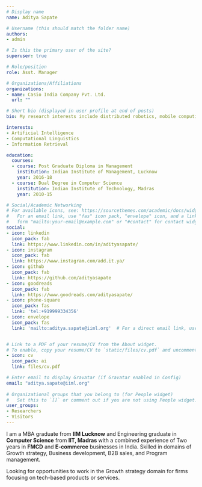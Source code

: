 ```yaml
---
# Display name
name: Aditya Sapate

# Username (this should match the folder name)
authors:
- admin

# Is this the primary user of the site?
superuser: true

# Role/position
role: Asst. Manager

# Organizations/Affiliations
organizations:
- name: Casio India Company Pvt. Ltd.
  url: ""

# Short bio (displayed in user profile at end of posts)
bio: My research interests include distributed robotics, mobile computing and programmable matter.

interests:
- Artificial Intelligence
- Computational Linguistics
- Information Retrieval

education:
  courses:
  - course: Post Graduate Diploma in Management
    institution: Indian Institute of Management, Lucknow
    year: 2016-18
  - course: Dual Degree in Computer Science
    institution: Indian Institute of Technology, Madras
    year: 2010-15

# Social/Academic Networking
# For available icons, see: https://sourcethemes.com/academic/docs/widgets/#icons
#   For an email link, use "fas" icon pack, "envelope" icon, and a link in the
#   form "mailto:your-email@example.com" or "#contact" for contact widget.
social:
- icon: linkedin
  icon_pack: fab
  link: https://www.linkedin.com/in/adityasapate/
- icon: instagram
  icon_pack: fab
  link: https://www.instagram.com/add.it.ya/
- icon: github
  icon_pack: fab
  link: https://github.com/adityasapate
- icon: goodreads
  icon_pack: fab
  link: https://www.goodreads.com/adityasapate/
- icon: phone-square
  icon_pack: fas
  link: 'tel:+919999334356'  
- icon: envelope
  icon_pack: fas
  link: 'mailto:aditya.sapate@iiml.org'  # For a direct email link, use "mailto:test@example.org".


# Link to a PDF of your resume/CV from the About widget.
# To enable, copy your resume/CV to `static/files/cv.pdf` and uncomment the lines below.
- icon: cv
  icon_pack: ai
  link: files/cv.pdf

# Enter email to display Gravatar (if Gravatar enabled in Config)
email: "aditya.sapate@iiml.org"
  
# Organizational groups that you belong to (for People widget)
#   Set this to `[]` or comment out if you are not using People widget.  
user_groups:
- Researchers
- Visitors
---
```


I am a MBA graduate from <b>IIM Lucknow</b> and Engineering graduate in <b>Computer Science</b> from <b>IIT, Madras</b> with a combined experience of Two years in <b>FMCD</b> and <b>E-commerce</b> businesses in India. Skilled in domains of Growth strategy, Business development, B2B sales, and Program management.

Looking for opportunities to work in the Growth strategy domain for firms focusing on tech-based products or services.
